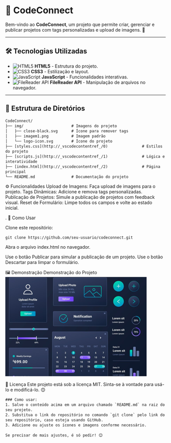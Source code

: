# 📂 CodeConnect

Bem-vindo ao **CodeConnect**, um projeto que permite criar, gerenciar e publicar projetos com tags personalizadas e upload de imagens. 🚀

---

## 🛠️ Tecnologias Utilizadas

- ![HTML5](https://img.shields.io/badge/-HTML5-E34F26?logo=html5&logoColor=white&style=flat) **HTML5** - Estrutura do projeto.
- ![CSS3](https://img.shields.io/badge/-CSS3-1572B6?logo=css3&logoColor=white&style=flat) **CSS3** - Estilização e layout.
- ![JavaScript](https://img.shields.io/badge/-JavaScript-F7DF1E?logo=javascript&logoColor=black&style=flat) **JavaScript** - Funcionalidades interativas.
- ![FileReader API](https://img.shields.io/badge/-FileReader%20API-4CAF50?style=flat) **FileReader API** - Manipulação de arquivos no navegador.

---

## 📁 Estrutura de Diretórios

```plaintext
CodeConnect/
├── img/                     # Imagens do projeto
│   ├── close-black.svg      # Ícone para remover tags
│   ├── imagem1.png          # Imagem padrão
│   └── logo-icon.svg        # Ícone do projeto
├── [styles.css](http://_vscodecontentref_/0)               # Estilos do projeto
├── [scripts.js](http://_vscodecontentref_/1)               # Lógica e interatividade
├── [index.html](http://_vscodecontentref_/2)               # Página principal
└── README.md                # Documentação do projeto
```

⚙️ Funcionalidades
Upload de Imagens: Faça upload de imagens para o projeto.
Tags Dinâmicas: Adicione e remova tags personalizadas.
Publicação de Projetos: Simule a publicação de projetos com feedback visual.
Reset de Formulário: Limpe todos os campos e volte ao estado inicial.

.
🚀 Como Usar

Clone este repositório:

```plaintext
git clone https://github.com/seu-usuario/codeconnect.git
```

Abra o arquivo index.html no navegador.


Use o botão Publicar para simular a publicação de um projeto.
Use o botão Descartar para limpar o formulário.

🖼️ Demonstração
Demonstração do Projeto
![Demonstração do Projeto](./img/imagem1.png)



📝 Licença
Este projeto está sob a licença MIT. Sinta-se à vontade para usá-lo e modificá-lo. 😊


```plaintext
### Como usar:
1. Salve o conteúdo acima em um arquivo chamado `README.md` na raiz do seu projeto.
2. Substitua o link do repositório no comando `git clone` pelo link do seu repositório, caso esteja usando GitHub.
3. Adicione ou ajuste os ícones e imagens conforme necessário.

Se precisar de mais ajustes, é só pedir! 😊
```
